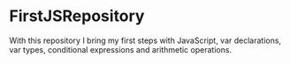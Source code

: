 # FirstJSRepository
With this repository I bring my first steps with JavaScript, var declarations, var types, conditional expressions and arithmetic operations.
